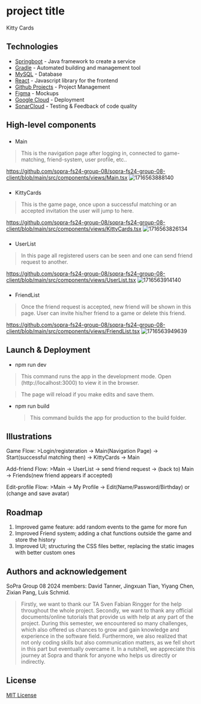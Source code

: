 # project title
Kitty Cards

## Technologies
- [Springboot](https://spring.io/) - Java framework to create a service
- [Gradle](https://gradle.org/) - Automated building and management tool
- [MySQL](https://www.mysql.com/) - Database
- [React](https://reactjs.org/docs/getting-started.html) - Javascript library for the frontend
- [Github Projects](https://github.com/explore) - Project Management
- [Figma](https://figma.com/) - Mockups
- [Google Cloud](https://cloud.google.com/) - Deployment
- [SonarCloud](https://sonarcloud.io/) - Testing & Feedback of code quality

## High-level components
### 
- Main
  
>This is the navigation page after logging in, connected to game-matching, friend-system, user profile, etc..

https://github.com/sopra-fs24-group-08/sopra-fs24-group-08-client/blob/main/src/components/views/Main.tsx
![1716563888140](https://github.com/sopra-fs24-group-08/sopra-fs24-group-08-client/assets/161195267/dd156e63-32da-4580-bd76-318d3ff3126a)


### 
- KittyCards
  
>This is the game page, once upon a successful matching or an accepted invitation the user will jump to here.

https://github.com/sopra-fs24-group-08/sopra-fs24-group-08-client/blob/main/src/components/views/KittyCards.tsx
![1716563826134](https://github.com/sopra-fs24-group-08/sopra-fs24-group-08-client/assets/161195267/62a4b54d-26a5-4dbd-9635-cdccef3ab24c)


### 
- UserList
  
>In this page all registered users can be seen and one can send friend request to another.

https://github.com/sopra-fs24-group-08/sopra-fs24-group-08-client/blob/main/src/components/views/UserList.tsx
![1716563914140](https://github.com/sopra-fs24-group-08/sopra-fs24-group-08-client/assets/161195267/9d33716c-6d91-44e2-b605-5fa6462e50d0)

### 
- FriendList

>Once the friend request is accepted, new friend will be shown in this page. User can invite his/her friend to a game or delete this friend.

https://github.com/sopra-fs24-group-08/sopra-fs24-group-08-client/blob/main/src/components/views/FriendList.tsx
![1716563949639](https://github.com/sopra-fs24-group-08/sopra-fs24-group-08-client/assets/161195267/873a81cf-73c7-4e94-b492-ef980f564a3b)

## Launch & Deployment
 - npm run dev

  >This command runs the app in the development mode.
  >Open (http://localhost:3000) to view it in the browser.

  >The page will reload if you make edits and save them.

- npm run build

  >This command builds the app for production to the build folder.


 
## Illustrations

Game Flow: >Login/registeration -> Main(Navigation Page) -> Start(successful matching then) -> KittyCards -> Main

Add-friend Flow: >Main -> UserList -> send friend request -> (back to) Main -> Friends(new friend appears if accepted)

Edit-profile Flow: >Main -> My Profile -> Edit(Name/Password/Birthday) or (change and save avatar)

## Roadmap
1. Improved game feature: add random events to the game for more fun
2. Improved Friend system; adding a chat functions outside the game and store the history
3. Improved UI; structuring the CSS files better, replacing the static images with better custom ones

## Authors and acknowledgement

SoPra Group 08 2024 members: David Tanner, Jingxuan Tian, Yiyang Chen, Zixian Pang, Luis Schmid.


>Firstly, we want to thank our TA Sven Fabian Ringger for the help throughout the whole project. Secondly, we want to thank any official documents/online tutorials that provide us with help at any part of the project. During this semester, we encountered so many challenges, which also offered us chances to grow and gain knowledge and experience in the software field. Furthermore, we also realized that not only coding skills but also communication matters, as we fell short in this part but eventually overcame it. 
In a nutshell, we appreciate this journey at Sopra and thank for anyone who helps us directly or indirectly.

## License
 [MIT License](LICENSE)
 


 

